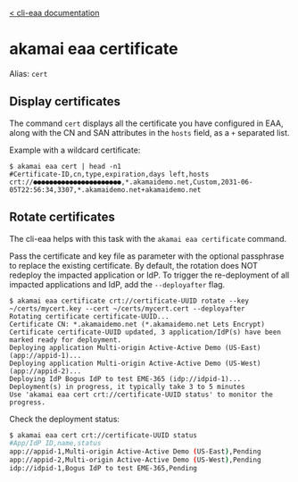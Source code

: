 [< cli-eaa documentation](../../README.md)

# akamai eaa certificate

Alias: `cert`

## Display certificates

The command `cert` displays all the certificate you have configured in EAA, along with the CN and SAN attributes in the `hosts` field, as a `+` separated list.

Example with a wildcard certificate:

```
$ akamai eaa cert | head -n1
#Certificate-ID,cn,type,expiration,days left,hosts
crt://●●●●●●●●●●●●●●●●●●●●●●,*.akamaidemo.net,Custom,2031-06-05T22:56:34,3307,*.akamaidemo.net+akamaidemo.net
```

## Rotate certificates

The cli-eaa helps with this task with the `akamai eaa certificate` command. 

Pass the certificate and key file as parameter with the optional passphrase to replace the existing certificate.
By default, the rotation does NOT redeploy the impacted application or IdP. 
To trigger the re-deployment of all impacted applications and IdP, add the ``--deployafter`` flag.

```
$ akamai eaa certificate crt://certificate-UUID rotate --key ~/certs/mycert.key --cert ~/certs/mycert.cert --deployafter
Rotating certificate certificate-UUID...
Certificate CN: *.akamaidemo.net (*.akamaidemo.net Lets Encrypt)
Certificate certificate-UUID updated, 3 application/IdP(s) have been marked ready for deployment.
Deploying application Multi-origin Active-Active Demo (US-East) (app://appid-1)...
Deploying application Multi-origin Active-Active Demo (US-West) (app://appid-2)...
Deploying IdP Bogus IdP to test EME-365 (idp://idpid-1)...
Deployment(s) in progress, it typically take 3 to 5 minutes
Use 'akamai eaa cert crt://certificate-UUID status' to monitor the progress.
```

Check the deployment status:

```bash
$ akamai eaa cert crt://certificate-UUID status
#App/IdP ID,name,status
app://appid-1,Multi-origin Active-Active Demo (US-East),Pending
app://appid-2,Multi-origin Active-Active Demo (US-West),Pending
idp://idpid-1,Bogus IdP to test EME-365,Pending
```